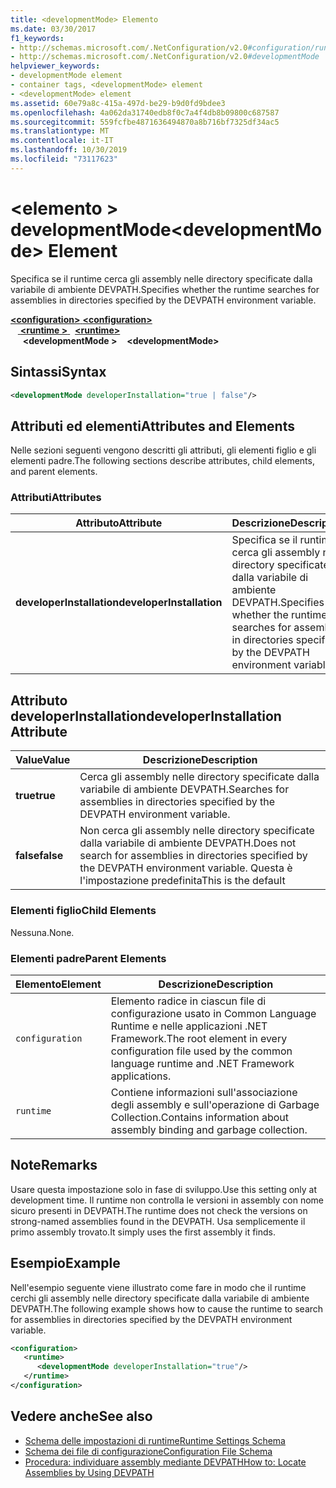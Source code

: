 ```yaml
---
title: <developmentMode> Elemento
ms.date: 03/30/2017
f1_keywords:
- http://schemas.microsoft.com/.NetConfiguration/v2.0#configuration/runtime/developmentMode
- http://schemas.microsoft.com/.NetConfiguration/v2.0#developmentMode
helpviewer_keywords:
- developmentMode element
- container tags, <developmentMode> element
- <developmentMode> element
ms.assetid: 60e79a8c-415a-497d-be29-b9d0fd9bdee3
ms.openlocfilehash: 4a062da31740edb8f0c7a4f4db8b09800c687587
ms.sourcegitcommit: 559fcfbe4871636494870a8b716bf7325df34ac5
ms.translationtype: MT
ms.contentlocale: it-IT
ms.lasthandoff: 10/30/2019
ms.locfileid: "73117623"
---
```

# <a name="developmentmode-element"></a><span data-ttu-id="2f81a-102">\<elemento > developmentMode</span><span class="sxs-lookup"><span data-stu-id="2f81a-102">\<developmentMode> Element</span></span>
<span data-ttu-id="2f81a-103">Specifica se il runtime cerca gli assembly nelle directory specificate dalla variabile di ambiente DEVPATH.</span><span class="sxs-lookup"><span data-stu-id="2f81a-103">Specifies whether the runtime searches for assemblies in directories specified by the DEVPATH environment variable.</span></span>  
  
<span data-ttu-id="2f81a-104">[ **\<configuration>** ](../configuration-element.md)</span><span class="sxs-lookup"><span data-stu-id="2f81a-104">[**\<configuration>**](../configuration-element.md)</span></span>\
<span data-ttu-id="2f81a-105">&nbsp; &nbsp;[ **\<runtime >** ](runtime-element.md) </span><span class="sxs-lookup"><span data-stu-id="2f81a-105">&nbsp;&nbsp;[**\<runtime>**](runtime-element.md)</span></span>\
<span data-ttu-id="2f81a-106">&nbsp;&nbsp;&nbsp;&nbsp; **\<developmentMode >**</span><span class="sxs-lookup"><span data-stu-id="2f81a-106">&nbsp;&nbsp;&nbsp;&nbsp;**\<developmentMode>**</span></span>  
  
## <a name="syntax"></a><span data-ttu-id="2f81a-107">Sintassi</span><span class="sxs-lookup"><span data-stu-id="2f81a-107">Syntax</span></span>  
  
```xml  
<developmentMode developerInstallation="true | false"/>  
```  
  
## <a name="attributes-and-elements"></a><span data-ttu-id="2f81a-108">Attributi ed elementi</span><span class="sxs-lookup"><span data-stu-id="2f81a-108">Attributes and Elements</span></span>  
 <span data-ttu-id="2f81a-109">Nelle sezioni seguenti vengono descritti gli attributi, gli elementi figlio e gli elementi padre.</span><span class="sxs-lookup"><span data-stu-id="2f81a-109">The following sections describe attributes, child elements, and parent elements.</span></span>  
  
### <a name="attributes"></a><span data-ttu-id="2f81a-110">Attributi</span><span class="sxs-lookup"><span data-stu-id="2f81a-110">Attributes</span></span>  
  
|<span data-ttu-id="2f81a-111">Attributo</span><span class="sxs-lookup"><span data-stu-id="2f81a-111">Attribute</span></span>|<span data-ttu-id="2f81a-112">Descrizione</span><span class="sxs-lookup"><span data-stu-id="2f81a-112">Description</span></span>|  
|---------------|-----------------|  
|<span data-ttu-id="2f81a-113">**developerInstallation**</span><span class="sxs-lookup"><span data-stu-id="2f81a-113">**developerInstallation**</span></span>|<span data-ttu-id="2f81a-114">Specifica se il runtime cerca gli assembly nelle directory specificate dalla variabile di ambiente DEVPATH.</span><span class="sxs-lookup"><span data-stu-id="2f81a-114">Specifies whether the runtime searches for assemblies in directories specified by the DEVPATH environment variable.</span></span>|  
  
## <a name="developerinstallation-attribute"></a><span data-ttu-id="2f81a-115">Attributo developerInstallation</span><span class="sxs-lookup"><span data-stu-id="2f81a-115">developerInstallation Attribute</span></span>  
  
|<span data-ttu-id="2f81a-116">Value</span><span class="sxs-lookup"><span data-stu-id="2f81a-116">Value</span></span>|<span data-ttu-id="2f81a-117">Descrizione</span><span class="sxs-lookup"><span data-stu-id="2f81a-117">Description</span></span>|  
|-----------|-----------------|  
|<span data-ttu-id="2f81a-118">**true**</span><span class="sxs-lookup"><span data-stu-id="2f81a-118">**true**</span></span>|<span data-ttu-id="2f81a-119">Cerca gli assembly nelle directory specificate dalla variabile di ambiente DEVPATH.</span><span class="sxs-lookup"><span data-stu-id="2f81a-119">Searches for assemblies in directories specified by the DEVPATH environment variable.</span></span>|  
|<span data-ttu-id="2f81a-120">**false**</span><span class="sxs-lookup"><span data-stu-id="2f81a-120">**false**</span></span>|<span data-ttu-id="2f81a-121">Non cerca gli assembly nelle directory specificate dalla variabile di ambiente DEVPATH.</span><span class="sxs-lookup"><span data-stu-id="2f81a-121">Does not search for assemblies in directories specified by the DEVPATH environment variable.</span></span> <span data-ttu-id="2f81a-122">Questa è l'impostazione predefinita</span><span class="sxs-lookup"><span data-stu-id="2f81a-122">This is the default</span></span>|  
  
### <a name="child-elements"></a><span data-ttu-id="2f81a-123">Elementi figlio</span><span class="sxs-lookup"><span data-stu-id="2f81a-123">Child Elements</span></span>  
 <span data-ttu-id="2f81a-124">Nessuna.</span><span class="sxs-lookup"><span data-stu-id="2f81a-124">None.</span></span>  
  
### <a name="parent-elements"></a><span data-ttu-id="2f81a-125">Elementi padre</span><span class="sxs-lookup"><span data-stu-id="2f81a-125">Parent Elements</span></span>  
  
|<span data-ttu-id="2f81a-126">Elemento</span><span class="sxs-lookup"><span data-stu-id="2f81a-126">Element</span></span>|<span data-ttu-id="2f81a-127">Descrizione</span><span class="sxs-lookup"><span data-stu-id="2f81a-127">Description</span></span>|  
|-------------|-----------------|  
|`configuration`|<span data-ttu-id="2f81a-128">Elemento radice in ciascun file di configurazione usato in Common Language Runtime e nelle applicazioni .NET Framework.</span><span class="sxs-lookup"><span data-stu-id="2f81a-128">The root element in every configuration file used by the common language runtime and .NET Framework applications.</span></span>|  
|`runtime`|<span data-ttu-id="2f81a-129">Contiene informazioni sull'associazione degli assembly e sull'operazione di Garbage Collection.</span><span class="sxs-lookup"><span data-stu-id="2f81a-129">Contains information about assembly binding and garbage collection.</span></span>|  
  
## <a name="remarks"></a><span data-ttu-id="2f81a-130">Note</span><span class="sxs-lookup"><span data-stu-id="2f81a-130">Remarks</span></span>  
 <span data-ttu-id="2f81a-131">Usare questa impostazione solo in fase di sviluppo.</span><span class="sxs-lookup"><span data-stu-id="2f81a-131">Use this setting only at development time.</span></span> <span data-ttu-id="2f81a-132">Il runtime non controlla le versioni in assembly con nome sicuro presenti in DEVPATH.</span><span class="sxs-lookup"><span data-stu-id="2f81a-132">The runtime does not check the versions on strong-named assemblies found in the DEVPATH.</span></span> <span data-ttu-id="2f81a-133">Usa semplicemente il primo assembly trovato.</span><span class="sxs-lookup"><span data-stu-id="2f81a-133">It simply uses the first assembly it finds.</span></span>  
  
## <a name="example"></a><span data-ttu-id="2f81a-134">Esempio</span><span class="sxs-lookup"><span data-stu-id="2f81a-134">Example</span></span>  
 <span data-ttu-id="2f81a-135">Nell'esempio seguente viene illustrato come fare in modo che il runtime cerchi gli assembly nelle directory specificate dalla variabile di ambiente DEVPATH.</span><span class="sxs-lookup"><span data-stu-id="2f81a-135">The following example shows how to cause the runtime to search for assemblies in directories specified by the DEVPATH environment variable.</span></span>  
  
```xml  
<configuration>  
   <runtime>  
      <developmentMode developerInstallation="true"/>  
   </runtime>  
</configuration>  
```  
  
## <a name="see-also"></a><span data-ttu-id="2f81a-136">Vedere anche</span><span class="sxs-lookup"><span data-stu-id="2f81a-136">See also</span></span>

- [<span data-ttu-id="2f81a-137">Schema delle impostazioni di runtime</span><span class="sxs-lookup"><span data-stu-id="2f81a-137">Runtime Settings Schema</span></span>](index.md)
- [<span data-ttu-id="2f81a-138">Schema dei file di configurazione</span><span class="sxs-lookup"><span data-stu-id="2f81a-138">Configuration File Schema</span></span>](../index.md)
- [<span data-ttu-id="2f81a-139">Procedura: individuare assembly mediante DEVPATH</span><span class="sxs-lookup"><span data-stu-id="2f81a-139">How to: Locate Assemblies by Using DEVPATH</span></span>](../../how-to-locate-assemblies-by-using-devpath.md)
